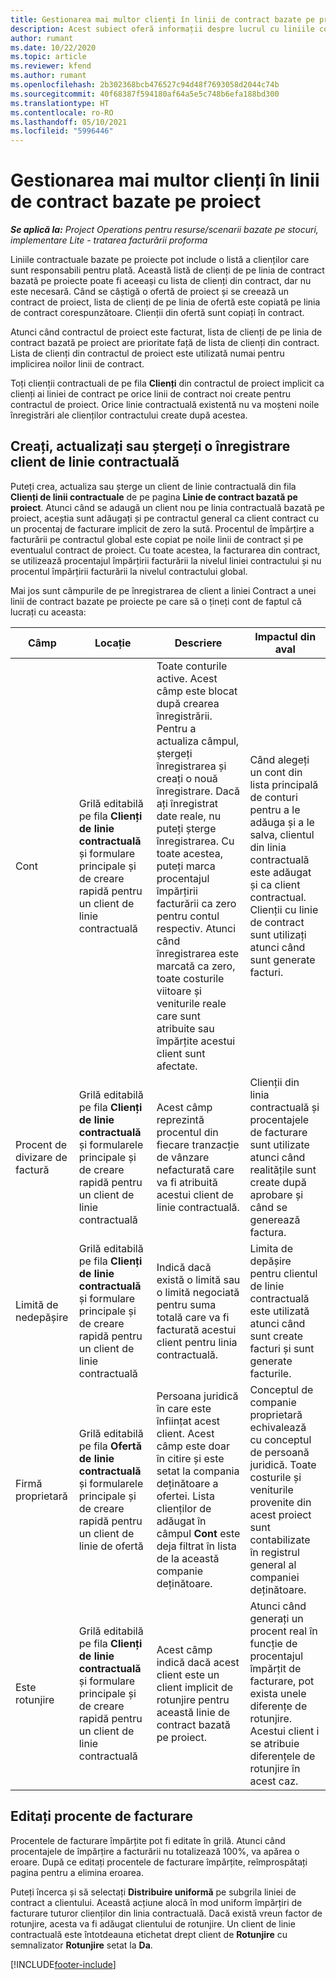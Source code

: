 ```yaml
---
title: Gestionarea mai multor clienți în linii de contract bazate pe proiect
description: Acest subiect oferă informații despre lucrul cu liniile contractuale și contractele care conțin mai mulți clienți.
author: rumant
ms.date: 10/22/2020
ms.topic: article
ms.reviewer: kfend
ms.author: rumant
ms.openlocfilehash: 2b302368bcb476527c94d48f7693058d2044c74b
ms.sourcegitcommit: 40f68387f594180af64a5e5c748b6efa188bd300
ms.translationtype: HT
ms.contentlocale: ro-RO
ms.lasthandoff: 05/10/2021
ms.locfileid: "5996446"
---
```

# <a name="manage-multiple-customers-on-project-based-contract-lines"></a>Gestionarea mai multor clienți în linii de contract bazate pe proiect

_**Se aplică la:** Project Operations pentru resurse/scenarii bazate pe stocuri, implementare Lite - tratarea facturării proforma_

Liniile contractuale bazate pe proiecte pot include o listă a clienților care sunt responsabili pentru plată. Această listă de clienți de pe linia de contract bazată pe proiecte poate fi aceeași cu lista de clienți din contract, dar nu este necesară. Când se câștigă o ofertă de proiect și se creează un contract de proiect, lista de clienți de pe linia de ofertă este copiată pe linia de contract corespunzătoare. Clienții din ofertă sunt copiați în contract.

Atunci când contractul de proiect este facturat, lista de clienți de pe linia de contract bazată pe proiect are prioritate față de lista de clienți din contract. Lista de clienți din contractul de proiect este utilizată numai pentru implicirea noilor linii de contract.

Toți clienții contractuali de pe fila **Clienți** din contractul de proiect implicit ca clienți ai liniei de contract pe orice linii de contract noi create pentru contractul de proiect. Orice linie contractuală existentă nu va moșteni noile înregistrări ale clienților contractului create după acestea.

## <a name="create-update-or-delete-a-contract-line-customer-record"></a>Creați, actualizați sau ștergeți o înregistrare client de linie contractuală

Puteți crea, actualiza sau șterge un client de linie contractuală din fila **Clienți de linii contractuale** de pe pagina **Linie de contract bazată pe proiect**. Atunci când se adaugă un client nou pe linia contractuală bazată pe proiect, aceștia sunt adăugați și pe contractul general ca client contract cu un procentaj de facturare implicit de zero la sută. Procentul de împărțire a facturării pe contractul global este copiat pe noile linii de contract și pe eventualul contract de proiect. Cu toate acestea, la facturarea din contract, se utilizează procentajul împărțirii facturării la nivelul liniei contractului și nu procentul împărțirii facturării la nivelul contractului global. 

Mai jos sunt câmpurile de pe înregistrarea de client a liniei Contract a unei linii de contract bazate pe proiecte pe care să o țineți cont de faptul că lucrați cu aceasta:

| Câmp | Locație | Descriere | Impactul din aval |
| --- | --- | --- | --- |
| Cont | Grilă editabilă pe fila **Clienți de linie contractuală** și formulare principale și de creare rapidă pentru un client de linie contractuală | Toate conturile active. Acest câmp este blocat după crearea înregistrării. Pentru a actualiza câmpul, ștergeți înregistrarea și creați o nouă înregistrare. Dacă ați înregistrat date reale, nu puteți șterge înregistrarea. Cu toate acestea, puteți marca procentajul împărțirii facturării ca zero pentru contul respectiv. Atunci când înregistrarea este marcată ca zero, toate costurile viitoare și veniturile reale care sunt atribuite sau împărțite acestui client sunt afectate. | Când alegeți un cont din lista principală de conturi pentru a le adăuga și a le salva, clientul din linia contractuală este adăugat și ca client contractual. Clienții cu linie de contract sunt utilizați atunci când sunt generate facturi. |
| Procent de divizare de factură | Grilă editabilă pe fila **Clienți de linie contractuală** și formularele principale și de creare rapidă pentru un client de linie contractuală | Acest câmp reprezintă procentul din fiecare tranzacție de vânzare nefacturată care va fi atribuită acestui client de linie contractuală. | Clienții din linia contractuală și procentajele de facturare sunt utilizate atunci când realitățile sunt create după aprobare și când se generează factura. |
| Limită de nedepășire | Grilă editabilă pe fila **Clienți de linie contractuală** și formulare principale și de creare rapidă pentru un client de linie contractuală | Indică dacă există o limită sau o limită negociată pentru suma totală care va fi facturată acestui client pentru linia contractuală. | Limita de depășire pentru clientul de linie contractuală este utilizată atunci când sunt create facturi și sunt generate facturile. |
| Firmă proprietară | Grilă editabilă pe fila **Ofertă de linie contractuală** și formularele principale și de creare rapidă pentru un client de linie de ofertă | Persoana juridică în care este înființat acest client. Acest câmp este doar în citire și este setat la compania deținătoare a ofertei. Lista clienților de adăugat în câmpul **Cont** este deja filtrat în lista de la această companie deținătoare. | Conceptul de companie proprietară echivalează cu conceptul de persoană juridică. Toate costurile și veniturile provenite din acest proiect sunt contabilizate în registrul general al companiei deținătoare. |
| Este rotunjire | Grilă editabilă pe fila **Clienți de linie contractuală** și formulare principale și de creare rapidă pentru un client de linie contractuală | Acest câmp indică dacă acest client este un client implicit de rotunjire pentru această linie de contract bazată pe proiect. | Atunci când generați un procent real în funcție de procentajul împărțit de facturare, pot exista unele diferențe de rotunjire. Acestui client i se atribuie diferențele de rotunjire în acest caz. |

## <a name="edit-billing-split-percentages"></a>Editați procente de facturare

Procentele de facturare împărțite pot fi editate în grilă. Atunci când procentajele de împărțire a facturării nu totalizează 100%, va apărea o eroare. După ce editați procentele de facturare împărțite, reîmprospătați pagina pentru a elimina eroarea.

Puteți încerca și să selectați **Distribuire uniformă** pe subgrila liniei de contract a clientului. Această acțiune alocă în mod uniform împărțiri de facturare tuturor clienților din linia contractuală. Dacă există vreun factor de rotunjire, acesta va fi adăugat clientului de rotunjire. Un client de linie contractuală este întotdeauna etichetat drept client de **Rotunjire** cu semnalizator **Rotunjire** setat la **Da**.


[!INCLUDE[footer-include](../includes/footer-banner.md)]